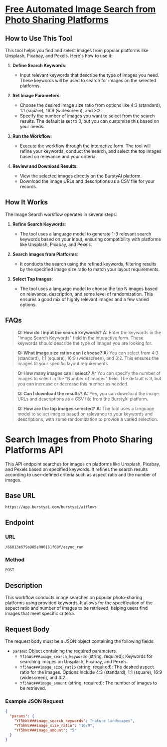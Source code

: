 # [Free Automated Image Search from Photo Sharing Platforms](https://burstyai.com)

## How to Use This Tool

This tool helps you find and select images from popular platforms like Unsplash, Pixabay, and Pexels. Here's how to use it:

1. **Define Search Keywords**:
   - Input relevant keywords that describe the type of images you need. These keywords will be used to search for images on the selected platforms.

2. **Set Image Parameters**:
   - Choose the desired image size ratio from options like 4:3 (standard), 1:1 (square), 16:9 (widescreen), and 3:2.
   - Specify the number of images you want to select from the search results. The default is set to 3, but you can customize this based on your needs.

3. **Run the Workflow**:
   - Execute the workflow through the interactive form. The tool will refine your keywords, conduct the search, and select the top images based on relevance and your criteria.

4. **Review and Download Results**:
   - View the selected images directly on the BurstyAI platform.
   - Download the image URLs and descriptions as a CSV file for your records.

## How It Works

The Image Search workflow operates in several steps:

1. **Refine Search Keywords**:
   - The tool uses a language model to generate 1-3 relevant search keywords based on your input, ensuring compatibility with platforms like Unsplash, Pixabay, and Pexels.

2. **Search Images from Platforms**:
   - It conducts the search using the refined keywords, filtering results by the specified image size ratio to match your layout requirements.

3. **Select Top Images**:
   - The tool uses a language model to choose the top N images based on relevance, description, and some level of randomization. This ensures a good mix of highly relevant images and a few varied options.

## FAQs

> **Q: How do I input the search keywords?**
> **A:** Enter the keywords in the "Image Search Keywords" field in the interactive form. These keywords should describe the type of images you are looking for.

> **Q: What image size ratios can I choose?**
> **A:** You can select from 4:3 (standard), 1:1 (square), 16:9 (widescreen), and 3:2. This ensures the images fit your specific layout requirements.

> **Q: How many images can I select?**
> **A:** You can specify the number of images to select in the "Number of Images" field. The default is 3, but you can increase or decrease this number as needed.

> **Q: Can I download the results?**
> **A:** Yes, you can download the image URLs and descriptions as a CSV file from the BurstyAI platform.

> **Q: How are the top images selected?**
> **A:** The tool uses a language model to select images based on relevance to your keywords and descriptions, with some randomization to provide a varied selection.

# Search Images from Photo Sharing Platforms API

This API endpoint searches for images on platforms like Unsplash, Pixabay, and Pexels based on specified keywords. It refines the search results according to user-defined criteria such as aspect ratio and the number of images.

## Base URL

`https://app.burstyai.com/burstyai/aiflows`

## Endpoint

### URL
`/66013e679a905a000161f68f/async_run`

### Method
`POST`

## Description

This workflow conducts image searches on popular photo-sharing platforms using provided keywords. It allows for the specification of the aspect ratio and number of images to be retrieved, helping users find images that meet specific criteria.

## Request Body

The request body must be a JSON object containing the following fields:

- `params`: Object containing the required parameters.
  - `Yf5hWc###image_search_keywords` (string, required): Keywords for searching images on Unsplash, Pixabay, and Pexels.
  - `Yf5hWc###image_size_ratio` (string, required): The desired aspect ratio for the images. Options include 4:3 (standard), 1:1 (square), 16:9 (widescreen), and 3:2.
  - `Yf5hWc###image_amount` (string, required): The number of images to be retrieved.

### Example JSON Request

```json
{
  "params": {
    "Yf5hWc###image_search_keywords": "nature landscapes",
    "Yf5hWc###image_size_ratio": "16/9",
    "Yf5hWc###image_amount": "5"
  }
}
